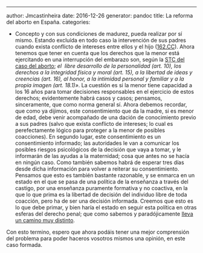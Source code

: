 ---
author: Jmcastinheira
date: 2016-12-26
generator: pandoc
title: La reforma del aborto en España.
categories:
  - Concepto
 y con
sus condiciones de madurez, pueda realizar por sí mismo. Estando
excluída en todo caso la intervención de sus padres cuando exista
conflicto de intereses entre ellos y el hijo
([162.CC](http://noticias.juridicas.com/base_datos/Privado/cc.l1t7.html#a162)).
Ahora tenemos que tener en cuenta que los derechos que la menor está
ejercitando en una interrupción del embarazo son, según la [STC del caso
del
aborto](http://www.boe.es/aeboe/consultas/bases_datos/doc.php?coleccion=tc&id=SENTENCIA-1985-0053);
*el  libre desarrollo de la personalidad (art. 10), los derechos a la
integridad física y moral (art. 15), a la libertad de ideas y creencias
(art. 16), al honor, a la intimidad personal y familiar y a la propia
imagen (art. 18.1)»*. La cuestión es si la menor tiene capacidad a los
16 años para tomar decisiones responsables en el ejercicio de estos
derechos; evidentemente habrá casos y casos; pensamos, sinceramente, que
como norma general sí. Ahora debemos recordar, que como ya dijimos, este
consentimiento que da la madre, si es menor de edad, debe venir
acompañado de una dación de conocimiento previo a sus padres (salvo que
exista conflicto de intereses; lo cual es perefectamente lógico para
proteger a la menor de posibles coacciones). En segundo lugar, este
consentimiento es un consentimiento informado; las autoridades le van a
comunicar los posibles riesgos psicológicos de la decisión que vaya a
tomar, y le informarán de las ayudas a la maternidad; cosa que antes no
se hacía en ningún caso. Como también sabemos habrá de esperar tres días
desde dicha información para volver a reiterar su consentimiento.
Pensamos que esto es también bastante razonable, y se enmarca en un
estado en el que se pasa de una política de la enseñanza a través del
castigo, por una enseñanza puramente formativa y no coactiva, en la que
lo que prima es la libertad de decisión del individuo libre de toda
coacción, pero ha de ser una decisión informada. Creemos que esto es lo
que debe primar, y bien haría el estado en seguir esta política en otras
esferas del derecho penal; que como sabemos y paradójicamente [lleva un
camino muy
distinto](http://entelequia.bligoo.com/content/view/665896/Caamano-y-el-derecho-penal-del-enemigo.html).

Con esto termino, espero que ahora podáis tener una mejor comprensión
del problema para poder haceros vosotros mismos una opinión, en este
caso formada.
